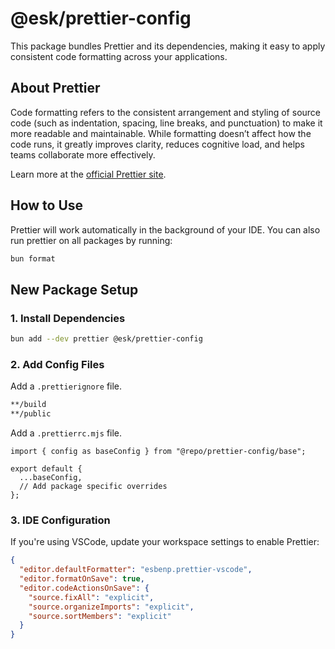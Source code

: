 # @esk/prettier-config

This package bundles Prettier and its dependencies, making it easy to apply consistent code formatting across your applications.

## About Prettier

Code formatting refers to the consistent arrangement and styling of source code (such as indentation, spacing, line breaks, and punctuation) to make it more readable and maintainable. While formatting doesn’t affect how the code runs, it greatly improves clarity, reduces cognitive load, and helps teams collaborate more effectively.

Learn more at the [official Prettier site](https://prettier.io/).

## How to Use

Prettier will work automatically in the background of your IDE. You can also run prettier on all packages by running:

```bash title="Terminal"
bun format
```

## New Package Setup

### 1. Install Dependencies

```bash title="Terminal"
bun add --dev prettier @esk/prettier-config
```

### 2. Add Config Files

Add a `.prettierignore` file.

```bash title=".prettierignore"
**/build
**/public
```

Add a `.prettierrc.mjs` file.

```tsx title=".prettierrc.mjs"
import { config as baseConfig } from "@repo/prettier-config/base";

export default {
  ...baseConfig,
  // Add package specific overrides
};
```

### 3. IDE Configuration

If you're using VSCode, update your workspace settings to enable Prettier:

```json title=".vscode/settings.json"
{
  "editor.defaultFormatter": "esbenp.prettier-vscode",
  "editor.formatOnSave": true,
  "editor.codeActionsOnSave": {
    "source.fixAll": "explicit",
    "source.organizeImports": "explicit",
    "source.sortMembers": "explicit"
  }
}
```
